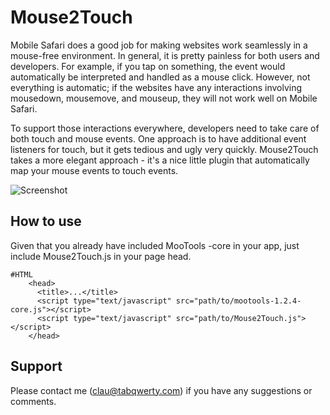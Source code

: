 Mouse2Touch
===========

Mobile Safari does a good job for making websites work seamlessly in a mouse-free environment. In general, it is pretty painless for both users and developers. For example, if you tap on something, the event would automatically be interpreted and handled as a mouse click. However, not everything is automatic; if the websites have any interactions involving mousedown, mousemove, and mouseup, they will not work well on Mobile Safari.

To support those interactions everywhere, developers need to take care of both touch and mouse events. One approach is to have additional event listeners for touch, but it gets tedious and ugly very quickly. Mouse2Touch takes a more elegant approach - it's a nice little plugin that automatically map your mouse events to touch events.

![Screenshot](http://appgallery.appspot.com/images?img_id=agphcHBnYWxsZXJ5chQLEgxBcHBsaWNhdGlvbnMYza8qDA&img_type=ss)

How to use
----------

Given that you already have included MooTools -core in your app, just include Mouse2Touch.js in your page head.

	#HTML
        <head>
          <title>...</title>
          <script type="text/javascript" src="path/to/mootools-1.2.4-core.js"></script>
          <script type="text/javascript" src="path/to/Mouse2Touch.js"></script>
        </head>

Support
-----------
Please contact me (clau@tabqwerty.com) if you have any suggestions or comments.